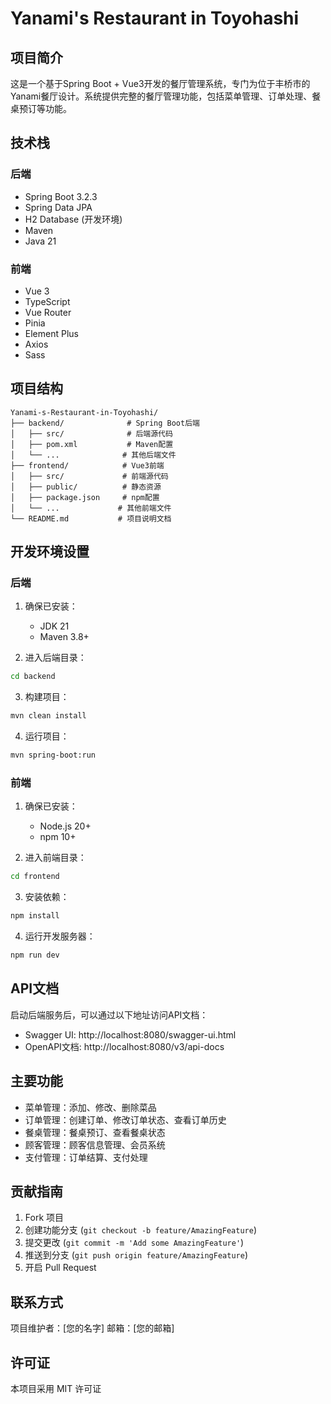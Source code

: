 # Yanami's Restaurant in Toyohashi

## 项目简介
这是一个基于Spring Boot + Vue3开发的餐厅管理系统，专门为位于丰桥市的Yanami餐厅设计。系统提供完整的餐厅管理功能，包括菜单管理、订单处理、餐桌预订等功能。

## 技术栈
### 后端
- Spring Boot 3.2.3
- Spring Data JPA
- H2 Database (开发环境)
- Maven
- Java 21

### 前端
- Vue 3
- TypeScript
- Vue Router
- Pinia
- Element Plus
- Axios
- Sass

## 项目结构
```
Yanami-s-Restaurant-in-Toyohashi/
├── backend/              # Spring Boot后端
│   ├── src/              # 后端源代码
│   ├── pom.xml           # Maven配置
│   └── ...              # 其他后端文件
├── frontend/            # Vue3前端
│   ├── src/             # 前端源代码
│   ├── public/          # 静态资源
│   ├── package.json     # npm配置
│   └── ...             # 其他前端文件
└── README.md           # 项目说明文档
```

## 开发环境设置
### 后端
1. 确保已安装：
   - JDK 21
   - Maven 3.8+

2. 进入后端目录：
```bash
cd backend
```

3. 构建项目：
```bash
mvn clean install
```

4. 运行项目：
```bash
mvn spring-boot:run
```

### 前端
1. 确保已安装：
   - Node.js 20+
   - npm 10+

2. 进入前端目录：
```bash
cd frontend
```

3. 安装依赖：
```bash
npm install
```

4. 运行开发服务器：
```bash
npm run dev
```

## API文档
启动后端服务后，可以通过以下地址访问API文档：
- Swagger UI: http://localhost:8080/swagger-ui.html
- OpenAPI文档: http://localhost:8080/v3/api-docs

## 主要功能
- 菜单管理：添加、修改、删除菜品
- 订单管理：创建订单、修改订单状态、查看订单历史
- 餐桌管理：餐桌预订、查看餐桌状态
- 顾客管理：顾客信息管理、会员系统
- 支付管理：订单结算、支付处理

## 贡献指南
1. Fork 项目
2. 创建功能分支 (`git checkout -b feature/AmazingFeature`)
3. 提交更改 (`git commit -m 'Add some AmazingFeature'`)
4. 推送到分支 (`git push origin feature/AmazingFeature`)
5. 开启 Pull Request

## 联系方式
项目维护者：[您的名字]
邮箱：[您的邮箱]

## 许可证
本项目采用 MIT 许可证 